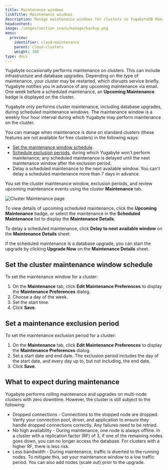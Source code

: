 ```yaml
---
title: Maintenance windows
linkTitle: Maintenance windows
description: Manage maintenance windows for clusters in YugabyteDB Managed.
headcontent:
image: /images/section_icons/manage/backup.png
menu:
  preview:
    identifier: cloud-maintenance
    parent: cloud-clusters
    weight: 300
type: docs
---
```


Yugabyte occasionally performs maintenance on clusters. This can include infrastructure and database upgrades. Depending on the type of maintenance, your cluster may be restarted, which disrupts service briefly. Yugabyte notifies you in advance of any upcoming maintenance via email. One week before a scheduled maintenance, an **Upcoming Maintenance** badge is displayed on the cluster.

Yugabyte only performs cluster maintenance, including database upgrades, during scheduled maintenance windows. The maintenance window is a weekly four hour interval during which Yugabyte may perform maintenance on the cluster.

You can manage when maintenance is done on standard clusters (these features are not available for free clusters) in the following ways:

- [Set the maintenance window schedule](#set-the-cluster-maintenance-window-schedule).
- [Schedule exclusion periods](#set-a-maintenance-exclusion-period), during which Yugabyte won't perform maintenance; any scheduled maintenance is delayed until the next maintenance window after the exclusion period.
- Delay a scheduled maintenance to the next available window. You can't delay a scheduled maintenance more than 7 days in advance.

You set the cluster maintenance window, exclusion periods, and review upcoming maintenance events using the cluster **Maintenance** tab.

![Cluster Maintenance page](/images/yb-cloud/cloud-clusters-maintenance.png)

To view details of upcoming scheduled maintenance, click the **Upcoming Maintenance** badge, or select the maintenance in the **Scheduled Maintenance** list to display the **Maintenance Details**.

To delay a scheduled maintenance, click **Delay to next available window** on the **Maintenance Details** sheet.

If the scheduled maintenance is a database upgrade, you can start the upgrade by clicking **Upgrade Now** on the **Maintenance Details** sheet.

## Set the cluster maintenance window schedule

To set the maintenance window for a cluster:

1. On the **Maintenance** tab, click **Edit Maintenance Preferences** to display the **Maintenance Preferences** dialog.
1. Choose a day of the week.
1. Set the start time.
1. Click **Save**.

## Set a maintenance exclusion period

To set the maintenance exclusion period for a cluster:

1. On the **Maintenance** tab, click **Edit Maintenance Preferences** to display the **Maintenance Preferences** dialog.
1. Set a start date and end date. The exclusion period includes the day of the start date, and every day up to, but not including, the end date.
1. Click **Save**.

## What to expect during maintenance

Yugabyte performs rolling maintenance and upgrades on multi-node clusters with zero downtime. However, the cluster is still subject to the following:

- Dropped connections - Connections to the stopped node are dropped. Verify your connection pool, driver, and application to ensure they handle dropped connections correctly. Any failures need to be retried.
- No high availability - During maintenance, one node is always offline. In a cluster with a replication factor (RF) of 3, if one of the remaining nodes goes down, you can no longer access the database. For clusters with a higher RF, there is less risk.
- Less bandwidth - During maintenance, traffic is diverted to the running nodes. To mitigate this, set your maintenance window to a low traffic period. You can also add nodes (scale out) prior to the upgrade.
